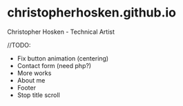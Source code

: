 # christopherhosken.github.io
Christopher Hosken - Technical Artist


//TODO:
 - Fix button animation (centering)
 - Contact form (need php?)
 - More works
 - About me
 - Footer
 - Stop title scroll